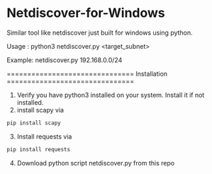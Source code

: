 # Netdiscover-for-Windows
Similar tool like netdiscover just built for windows using python.

Usage  : python3 netdiscover.py <target_subnet>

Example: netdiscover.py 192.168.0.0/24

=============================== Installation ===============================

1. Verify you have python3 installed on your system. Install it if not installed.
2. install scapy via 
```markdown
pip install scapy
``` 
3. Install requests via 
```markdown
pip install requests
```
4. Download python script netdiscover.py from this repo 


